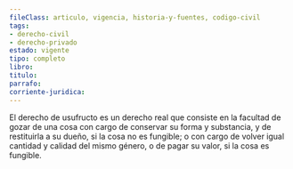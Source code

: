 ```yaml
---
fileClass: articulo, vigencia, historia-y-fuentes, codigo-civil
tags:
- derecho-civil
- derecho-privado
estado: vigente
tipo: completo
libro:
titulo:
parrafo:
corriente-juridica:
---
```

El derecho de usufructo es un derecho real que consiste en la facultad de gozar de una cosa con cargo de conservar su forma y substancia, y de restituirla a su dueño, si la cosa no es fungible; o con cargo de volver igual cantidad y calidad del mismo género, o de pagar su valor, si la cosa es fungible.